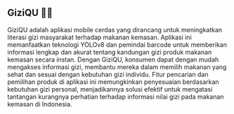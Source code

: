 ## GiziQU 📱🧬
GiziQU adalah aplikasi mobile cerdas yang dirancang untuk meningkatkan literasi gizi masyarakat terhadap makanan kemasan. Aplikasi ini memanfaatkan teknologi YOLOv8 dan pemindai barcode untuk memberikan informasi lengkap dan akurat tentang kandungan gizi produk makanan kemasan secara instan. Dengan GiziQU, konsumen dapat dengan mudah mengakses informasi gizi, membantu mereka dalam memilih makanan yang sehat dan sesuai dengan kebutuhan gizi individu. Fitur pencarian dan pemilihan produk di aplikasi ini memungkinkan penyesuaian berdasarkan kebutuhan gizi personal, menjadikannya solusi efektif untuk mengatasi tantangan kurangnya perhatian terhadap informasi nilai gizi pada makanan kemasan di Indonesia.


